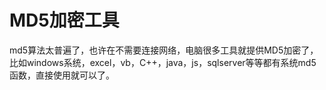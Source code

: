 # MD5加密工具
md5算法太普遍了，也许在不需要连接网络，电脑很多工具就提供MD5加密了，比如windows系统，excel，vb，C++，java，js，sqlserver等等都有系统md5函数，直接使用就可以了。